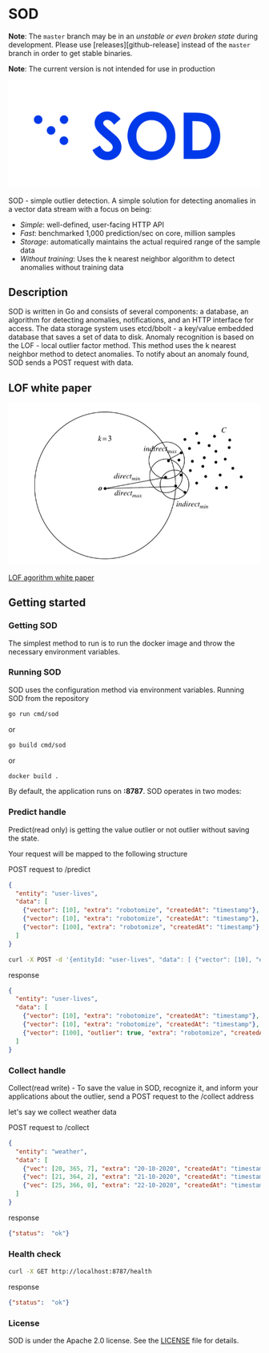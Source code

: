 # SOD

**Note**: The `master` branch may be in an *unstable or even broken state* during development. Please use [releases][github-release] instead of the `master` branch in order to get stable binaries.

**Note**: The current version is not intended for use in production

![SOD Logo](docs/images/sod-horizontal-small.svg)

SOD  - simple outlier detection. A simple solution for detecting anomalies in a vector data stream with a focus on being:

* *Simple*: well-defined, user-facing HTTP API
* *Fast*: benchmarked 1,000 prediction/sec on core, million samples
* *Storage*: automatically maintains the actual required range of the sample data
* *Without training*: Uses the k nearest neighbor algorithm to detect anomalies without training data

## Description

SOD is written in Go and consists of several components: a database, an algorithm for detecting anomalies, notifications, and an HTTP interface for access.
The data storage system uses etcd/bbolt - a key/value embedded database that saves a set of data to disk.
Anomaly recognition is based on the LOF - local outlier factor method.
This method uses the k nearest neighbor method to detect anomalies.
To notify about an anomaly found, SOD sends a POST request with data.

## LOF white paper

![lof image](docs/images/lof.png)

[LOF agorithm white paper](https://www.dbs.ifi.lmu.de/Publikationen/Papers/LOF.pdf)

## Getting started

### Getting SOD

The simplest method to run is to run the docker image and throw the necessary environment variables.

### Running SOD

SOD uses the configuration method via environment variables. 
Running SOD from the repository

```bash
go run cmd/sod
```

or

```bash
go build cmd/sod
```

or 

```bash
docker build .
```

By default, the application runs on **:8787**. SOD operates in two modes:

### Predict handle

Predict(read only) is getting the value outlier or not outlier without saving the state.

Your request will be mapped to the following structure

POST request to /predict
```json
{
  "entity": "user-lives",
  "data": [
    {"vector": [10], "extra": "robotomize", "createdAt": "timestamp"},
    {"vector": [10], "extra": "robotomize", "createdAt": "timestamp"},
    {"vector": [100], "extra": "robotomize", "createdAt": "timestamp"}
  ] 
}
```

```bash
curl -X POST -d '{entityId: "user-lives", "data": [ {"vector": [10], "extra": "robotomize", "createdAt": "timestamp"}, {"vector": [10], "extra": "robotomize", "createdAt": "timestamp"},{"vector": [100], "extra": "robotomize", "createdAt": "timestamp"}]}' http://localhost:8787/predict
```

response
```json
{
  "entity": "user-lives",
  "data": [
    {"vector": [10], "extra": "robotomize", "createdAt": "timestamp"},
    {"vector": [10], "extra": "robotomize", "createdAt": "timestamp"},
    {"vector": [100], "outlier": true, "extra": "robotomize", "createdAt": "timestamp"}
  ] 
}
```

### Collect handle

Collect(read write) - To save the value in SOD, recognize it, and inform your applications about the outlier, send a POST request to the /collect address

let's say we collect weather data

POST request to /collect
```json
{
  "entity": "weather",
  "data": [
    {"vec": [20, 365, 7], "extra": "20-10-2020", "createdAt": "timestamp"},
    {"vec": [21, 364, 2], "extra": "21-10-2020", "createdAt": "timestamp"},
    {"vec": [25, 366, 0], "extra": "22-10-2020", "createdAt": "timestamp"}
  ] 
}
```

response
```json
{"status":  "ok"}
```

### Health check

```bash
curl -X GET http://localhost:8787/health
```

response
```json
{"status":  "ok"}  
```


### License

SOD is under the Apache 2.0 license. See the [LICENSE](LICENSE) file for details.
